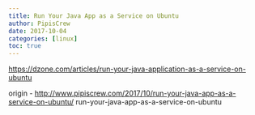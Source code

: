 ```yaml
---
title: Run Your Java App as a Service on Ubuntu
author: PipisCrew
date: 2017-10-04
categories: [linux]
toc: true
---
```


https://dzone.com/articles/run-your-java-application-as-a-service-on-ubuntu

origin - http://www.pipiscrew.com/2017/10/run-your-java-app-as-a-service-on-ubuntu/ run-your-java-app-as-a-service-on-ubuntu